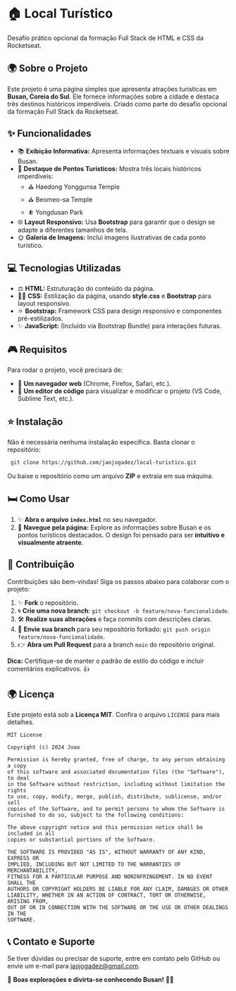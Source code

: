 # 🏠 Local Turístico

Desafio prático opcional da formação Full Stack de HTML e CSS da Rocketseat.

## 🌍 Sobre o Projeto

Este projeto é uma página simples que apresenta atrações turísticas em **Busan, Coreia do Sul**. Ele fornece informações sobre a cidade e destaca três destinos históricos imperdíveis. Criado como parte do desafio opcional da formação Full Stack da Rocketseat.

## ✨ Funcionalidades

- 📚 **Exibição Informativa:** Apresenta informações textuais e visuais sobre Busan.
- 🌟 **Destaque de Pontos Turísticos:** Mostra três locais históricos imperdíveis:
  - ⛪ Haedong Yonggunsa Temple
  - ⛪ Beomeo-sa Temple
  - ⛹ Yongdusan Park
- 🌐 **Layout Responsivo:** Usa **Bootstrap** para garantir que o design se adapte a diferentes tamanhos de tela.
- 🌞 **Galeria de Imagens:** Inclui imagens ilustrativas de cada ponto turístico.

## 💻 Tecnologias Utilizadas

- ⚖️ **HTML:** Estruturação do conteúdo da página.
- 👩‍🌾 **CSS:** Estilização da página, usando **style.css** e **Bootstrap** para layout responsivo.
- ⚛️ **Bootstrap:** Framework CSS para design responsivo e componentes pré-estilizados.
- ✨ **JavaScript:** (Incluído via Bootstrap Bundle) para interações futuras.

## 🎮 Requisitos

Para rodar o projeto, você precisará de:

- 🔢 **Um navegador web** (Chrome, Firefox, Safari, etc.).
- 🔧 **Um editor de código** para visualizar e modificar o projeto (VS Code, Sublime Text, etc.).

## ⭐ Instalação

Não é necessária nenhuma instalação específica. Basta clonar o repositório:

```bash
 git clone https://github.com/jaojogadez/local-turistico.git
```

Ou baixe o repositório como um arquivo **ZIP** e extraia em sua máquina.

## 🛏️ Como Usar

1. ✨ **Abra o arquivo `index.html`** no seu navegador.
2. 🔄 **Navegue pela página:** Explore as informações sobre Busan e os pontos turísticos destacados. O design foi pensado para ser **intuitivo e visualmente atraente**.

## 📝 Contribuição

Contribuições são bem-vindas! Siga os passos abaixo para colaborar com o projeto:

1. ✨ **Fork** o repositório.
2. 🌀 **Crie uma nova branch**: `git checkout -b feature/nova-funcionalidade`.
3. 🛠️ **Realize suas alterações** e faça commits com descrições claras.
4. 💪 **Envie sua branch** para seu repositório forkado: `git push origin feature/nova-funcionalidade`.
5. 👉 **Abra um Pull Request** para a branch `main` do repositório original.

**Dica:** Certifique-se de manter o padrão de estilo do código e incluir comentários explicativos. 👍

## 🌍 Licença

Este projeto está sob a **Licença MIT**. Confira o arquivo `LICENSE` para mais detalhes.

```
MIT License

Copyright (c) 2024 Joao

Permission is hereby granted, free of charge, to any person obtaining a copy
of this software and associated documentation files (the "Software"), to deal
in the Software without restriction, including without limitation the rights
to use, copy, modify, merge, publish, distribute, sublicense, and/or sell
copies of the Software, and to permit persons to whom the Software is
furnished to do so, subject to the following conditions:

The above copyright notice and this permission notice shall be included in all
copies or substantial portions of the Software.

THE SOFTWARE IS PROVIDED "AS IS", WITHOUT WARRANTY OF ANY KIND, EXPRESS OR
IMPLIED, INCLUDING BUT NOT LIMITED TO THE WARRANTIES OF MERCHANTABILITY,
FITNESS FOR A PARTICULAR PURPOSE AND NONINFRINGEMENT. IN NO EVENT SHALL THE
AUTHORS OR COPYRIGHT HOLDERS BE LIABLE FOR ANY CLAIM, DAMAGES OR OTHER
LIABILITY, WHETHER IN AN ACTION OF CONTRACT, TORT OR OTHERWISE, ARISING FROM,
OUT OF OR IN CONNECTION WITH THE SOFTWARE OR THE USE OR OTHER DEALINGS IN THE
SOFTWARE.
```

## 📞 Contato e Suporte

Se tiver dúvidas ou precisar de suporte, entre em contato pelo GitHub ou envie um e-mail para [jaojogadez@gmail.com](mailto:jaojogadez@gmail.com).

📢 **Boas explorações e divirta-se conhecendo Busan!** 💃🌟

